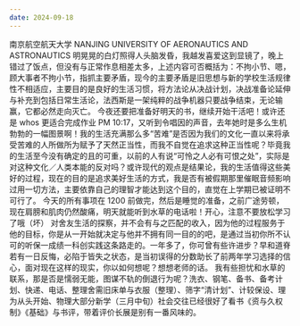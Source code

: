 ```yaml
---
date: 2024-09-18
---
```


南京航空航天大学
NANJING UNIVERSITY OF AERONAUTICS AND ASTRONAUTICS
明晃晃的白灯照得人头脑发昏，我越发喜爱这到显镜了，晚上错过了饭点，但没有与正常作息相差太多，上述内容可否概括为：不拘小节、嗯，顾大事者不拘小节，指抓主要矛盾，现今的主要矛盾是旧思想与新的学校生活规律性不相适应，主要目的是良好的生活习惯，将方法论从决战计划，决战准备论延伸与补充到包括日常生活论，法西斯是一架纯粹的战争机器只要战争结束，无论输赢，它都必然走向灭亡。
今夜还要把准备好明天的书，继续开始干活吧！或许还是 whos 更适合完成作业 PM 10:17，又听到令唱因的声音，去年她时是多么生机勃勃的一幅图景啊！我的生活充满那么多“苦难”是否因为我们的文化一直以来将承受苦难的人所做所为赋予了天然正当性，而我不自觉在追求这种正当性呢？毕竟我的生活至今没有确定的且的可重，以前的人有说“可怜之人必有可恨之处”，实际是对这种文化／人类本能的反对吗？或许现代的观点是结果论，我的生活值得这些美好的过程，现在的目的是追求美好生活的方式，我是否有被假期那里催眠音频影响过用一切方法，主要依靠自己的理智才能达到这个目的，直觉在上学期已被证明不可行了。
今天的所有事项在 1200 前做完，然后是睡觉的准备，之前广途劳顿，现在肩膀和肌肉仍然酸痛，明天就能听到水草的电话啦！开心，注意不要放松学习了哦（坏）
对舍友生活的探察，并不会有与之匹配的收入，因为他的过程服务于他的目标，你是从一开始就决定与他并不拥有同一目的的吧，是通过当初你所不认可的听保一成绩一科创实践这条路走的。一年多了，你可曾有些许进步？早和道脊若有一日反悔，必陷于皆失之状态，是当初误得的分数助长了前两年学习选择的信心，面对现在这样的现实，你以如何想呢？想想老师的话。
我有些担忧和水草的联系，那是否是懦弱无能，图谋不轨的倒退行为呢？洗衣、钢笔、备书、备考计划、快递、电话、整理舍需旧床单与衣服（整理）、筛字“清计划”、计较保设、理为从头开始、物理大部分新学（三月中旬）社会交往已经很好了看书《资与久权制》《基础》与书评，带着评价长展是别有一番风味的。

